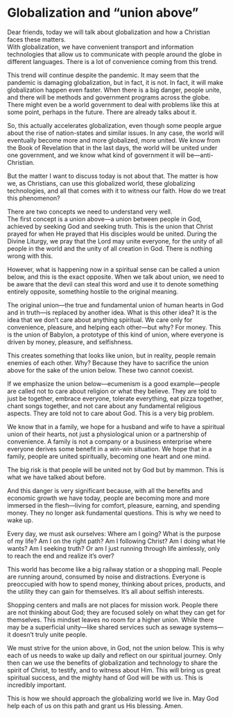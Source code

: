 # Globalization and “union above”

Dear friends, today we will talk about globalization and how a Christian faces these matters.  
With globalization, we have convenient transport and information technologies that allow us to communicate with people around the globe in different languages. There is a lot of convenience coming from this trend.  

This trend will continue despite the pandemic. It may seem that the pandemic is damaging globalization, but in fact, it is not. In fact, it will make globalization happen even faster. When there is a big danger, people unite, and there will be methods and government programs across the globe. There might even be a world government to deal with problems like this at some point, perhaps in the future. There are already talks about it.  

So, this actually accelerates globalization, even though some people argue about the rise of nation-states and similar issues. In any case, the world will eventually become more and more globalized, more united. We know from the Book of Revelation that in the last days, the world will be united under one government, and we know what kind of government it will be—anti-Christian.  

But the matter I want to discuss today is not about that. The matter is how we, as Christians, can use this globalized world, these globalizing technologies, and all that comes with it to witness our faith. How do we treat this phenomenon?  

There are two concepts we need to understand very well.  
The first concept is a union above—a union between people in God, achieved by seeking God and seeking truth. This is the union that Christ prayed for when He prayed that His disciples would be united. During the Divine Liturgy, we pray that the Lord may unite everyone, for the unity of all people in the world and the unity of all creation in God. There is nothing wrong with this.  

However, what is happening now in a spiritual sense can be called a union below, and this is the exact opposite. When we talk about union, we need to be aware that the devil can steal this word and use it to denote something entirely opposite, something hostile to the original meaning.  

The original union—the true and fundamental union of human hearts in God and in truth—is replaced by another idea. What is this other idea? It is the idea that we don’t care about anything spiritual. We care only for convenience, pleasure, and helping each other—but why? For money. This is the union of Babylon, a prototype of this kind of union, where everyone is driven by money, pleasure, and selfishness.  

This creates something that looks like union, but in reality, people remain enemies of each other. Why? Because they have to sacrifice the union above for the sake of the union below. These two cannot coexist.  

If we emphasize the union below—ecumenism is a good example—people are called not to care about religion or what they believe. They are told to just be together, embrace everyone, tolerate everything, eat pizza together, chant songs together, and not care about any fundamental religious aspects. They are told not to care about God. This is a very big problem.  

We know that in a family, we hope for a husband and wife to have a spiritual union of their hearts, not just a physiological union or a partnership of convenience. A family is not a company or a business enterprise where everyone derives some benefit in a win-win situation. We hope that in a family, people are united spiritually, becoming one heart and one mind.  

The big risk is that people will be united not by God but by mammon. This is what we have talked about before.

And this danger is very significant because, with all the benefits and economic growth we have today, people are becoming more and more immersed in the flesh—living for comfort, pleasure, earning, and spending money. They no longer ask fundamental questions. This is why we need to wake up.  

Every day, we must ask ourselves: Where am I going? What is the purpose of my life? Am I on the right path? Am I following Christ? Am I doing what He wants? Am I seeking truth? Or am I just running through life aimlessly, only to reach the end and realize it’s over?  

This world has become like a big railway station or a shopping mall. People are running around, consumed by noise and distractions. Everyone is preoccupied with how to spend money, thinking about prices, products, and the utility they can gain for themselves. It’s all about selfish interests.  

Shopping centers and malls are not places for mission work. People there are not thinking about God; they are focused solely on what they can get for themselves. This mindset leaves no room for a higher union. While there may be a superficial unity—like shared services such as sewage systems—it doesn’t truly unite people.  

We must strive for the union above, in God, not the union below. This is why each of us needs to wake up daily and reflect on our spiritual journey. Only then can we use the benefits of globalization and technology to share the spirit of Christ, to testify, and to witness about Him. This will bring us great spiritual success, and the mighty hand of God will be with us. This is incredibly important.  

This is how we should approach the globalizing world we live in. May God help each of us on this path and grant us His blessing. Amen.

